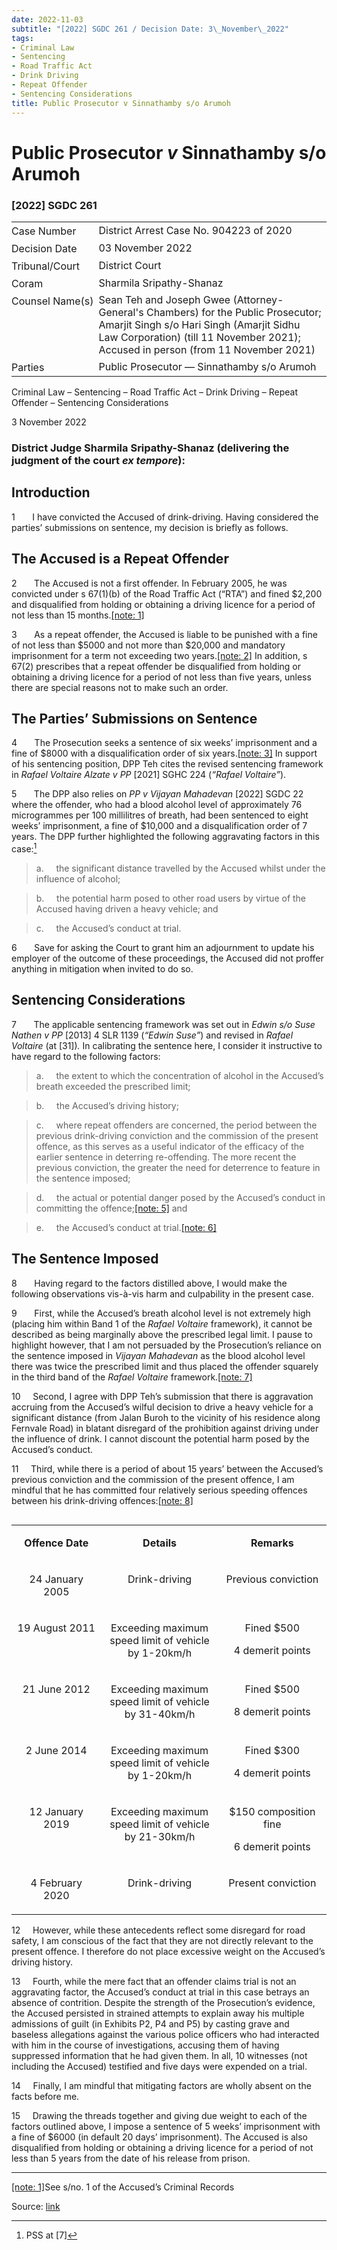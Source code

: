 ```yaml
---
date: 2022-11-03
subtitle: "[2022] SGDC 261 / Decision Date: 3\_November\_2022"
tags:
- Criminal Law
- Sentencing
- Road Traffic Act
- Drink Driving
- Repeat Offender
- Sentencing Considerations
title: Public Prosecutor v Sinnathamby s/o Arumoh
---
```

# Public Prosecutor _v_ Sinnathamby s/o Arumoh  

### \[2022\] SGDC 261

<table id="info-table"><tbody><tr class="info-row"><td class="txt-label" style="padding: 4px 0px; white-space: nowrap" valign="top">Case Number</td><td class="txt-body">District Arrest Case No. 904223 of 2020</td></tr><tr class="info-row"><td class="txt-label" style="padding: 4px 0px; white-space: nowrap" valign="top">Decision Date</td><td class="txt-body">03 November 2022</td></tr><tr class="info-row"><td class="txt-label" style="padding: 4px 0px; white-space: nowrap" valign="top">Tribunal/Court</td><td class="txt-body">District Court</td></tr><tr class="info-row"><td class="txt-label" style="padding: 4px 0px; white-space: nowrap" valign="top">Coram</td><td class="txt-body">Sharmila Sripathy-Shanaz</td></tr><tr class="info-row"><td class="txt-label" style="padding: 4px 0px; white-space: nowrap" valign="top">Counsel Name(s)</td><td class="txt-body">Sean Teh and Joseph Gwee (Attorney-General's Chambers) for the Public Prosecutor; Amarjit Singh s/o Hari Singh (Amarjit Sidhu Law Corporation) (till 11 November 2021); Accused in person (from 11 November 2021)</td></tr><tr class="info-row"><td class="txt-label" style="padding: 4px 0px; white-space: nowrap" valign="top">Parties</td><td class="txt-body">Public Prosecutor — Sinnathamby s/o Arumoh</td></tr></tbody></table>

Criminal Law – Sentencing – Road Traffic Act – Drink Driving – Repeat Offender – Sentencing Considerations

3 November 2022

### District Judge Sharmila Sripathy-Shanaz (delivering the judgment of the court _ex tempore_):

## Introduction

1       I have convicted the Accused of drink-driving. Having considered the parties’ submissions on sentence, my decision is briefly as follows.

## The Accused is a Repeat Offender

2       The Accused is not a first offender. In February 2005, he was convicted under s 67(1)(b) of the Road Traffic Act (“RTA”) and fined $2,200 and disqualified from holding or obtaining a driving licence for a period of not less than 15 months.[\[note: 1\]](#Ftn_1)

3       As a repeat offender, the Accused is liable to be punished with a fine of not less than $5000 and not more than $20,000 and mandatory imprisonment for a term not exceeding two years.[\[note: 2\]](#Ftn_2) In addition, s 67(2) prescribes that a repeat offender be disqualified from holding or obtaining a driving licence for a period of not less than five years, unless there are special reasons not to make such an order.

## The Parties’ Submissions on Sentence

4       The Prosecution seeks a sentence of six weeks’ imprisonment and a fine of $8000 with a disqualification order of six years.[\[note: 3\]](#Ftn_3) In support of his sentencing position, DPP Teh cites the revised sentencing framework in _Rafael Voltaire Alzate v PP_ <span class="citation">\[2021\] SGHC 224</span> (_“Rafael Voltaire”_).

5       The DPP also relies on _PP v Vijayan Mahadevan_ <span class="citation">\[2022\] SGDC 22</span> where the offender, who had a blood alcohol level of approximately 76 microgrammes per 100 millilitres of breath, had been sentenced to eight weeks’ imprisonment, a fine of $10,000 and a disqualification order of 7 years. The DPP further highlighted the following aggravating factors in this case:[^4]

> a.     the significant distance travelled by the Accused whilst under the influence of alcohol;

> b.     the potential harm posed to other road users by virtue of the Accused having driven a heavy vehicle; and

> c.     the Accused’s conduct at trial.

6       Save for asking the Court to grant him an adjournment to update his employer of the outcome of these proceedings, the Accused did not proffer anything in mitigation when invited to do so.

## Sentencing Considerations

7       The applicable sentencing framework was set out in _Edwin s/o Suse Nathen v PP_ <span class="citation">\[2013\] 4 SLR 1139</span> (_“Edwin Suse”_) and revised in _Rafael Voltaire_ (at \[31\])_._ In calibrating the sentence here, I consider it instructive to have regard to the following factors:

> a.     the extent to which the concentration of alcohol in the Accused’s breath exceeded the prescribed limit;

> b.     the Accused’s driving history;

> c.     where repeat offenders are concerned, the period between the previous drink-driving conviction and the commission of the present offence, as this serves as a useful indicator of the efficacy of the earlier sentence in deterring re-offending. The more recent the previous conviction, the greater the need for deterrence to feature in the sentence imposed;

> d.     the actual or potential danger posed by the Accused’s conduct in committing the offence;[\[note: 5\]](#Ftn_5) and

> e.     the Accused’s conduct at trial.[\[note: 6\]](#Ftn_6)

## The Sentence Imposed

8       Having regard to the factors distilled above, I would make the following observations vis-à-vis harm and culpability in the present case.

9       First, while the Accused’s breath alcohol level is not extremely high (placing him within Band 1 of the _Rafael Voltaire_ framework), it cannot be described as being marginally above the prescribed legal limit. I pause to highlight however, that I am not persuaded by the Prosecution’s reliance on the sentence imposed in _Vijayan Mahadevan_ as the blood alcohol level there was twice the prescribed limit and thus placed the offender squarely in the third band of the _Rafael Voltaire_ framework.[\[note: 7\]](#Ftn_7)

10     Second, I agree with DPP Teh’s submission that there is aggravation accruing from the Accused’s wilful decision to drive a heavy vehicle for a significant distance (from Jalan Buroh to the vicinity of his residence along Fernvale Road) in blatant disregard of the prohibition against driving under the influence of drink. I cannot discount the potential harm posed by the Accused’s conduct.

11     Third, while there is a period of about 15 years’ between the Accused’s previous conviction and the commission of the present offence, I am mindful that he has committed four relatively serious speeding offences between his drink-driving offences:[\[note: 8\]](#Ftn_8)

<table align="left" cellpadding="0" cellspacing="0" class="Judg-2-tblr" frame="all" pgwide="1"><colgroup><col width="28.4743051389722%"><col width="37.1325734853029%"><col width="34.3931213757249%"></colgroup><tbody><tr><td align="left" class="br" rowspan="1" valign="top"><p align="center" class="Table-Para-1"><b>Offence Date</b></p></td><td align="left" class="br" rowspan="1" valign="top"><p align="center" class="Table-Para-1"><b>Details</b></p></td><td align="left" class="b" rowspan="1" valign="top"><p align="center" class="Table-Para-1"><b>Remarks</b></p></td></tr><tr><td align="left" class="br" rowspan="1" valign="top"><p align="center" class="Table-Para-1">24 January 2005</p></td><td align="left" class="br" rowspan="1" valign="top"><p align="center" class="Table-Para-1">Drink-driving</p></td><td align="left" class="b" rowspan="1" valign="top"><p align="center" class="Table-Para-1">Previous conviction</p></td></tr><tr><td align="left" class="br" rowspan="1" valign="top"><p align="center" class="Table-Para-1">19 August 2011</p></td><td align="left" class="br" rowspan="1" valign="top"><p align="center" class="Table-Para-1">Exceeding maximum speed limit of vehicle by 1-20km/h</p></td><td align="left" class="b" rowspan="1" valign="top"><p align="center" class="Table-Para-1">Fined $500</p><p align="center" class="Table-Para-1">4 demerit points</p></td></tr><tr><td align="left" class="br" rowspan="1" valign="top"><p align="center" class="Table-Para-1">21 June 2012</p></td><td align="left" class="br" rowspan="1" valign="top"><p align="center" class="Table-Para-1">Exceeding maximum speed limit of vehicle by 31-40km/h</p></td><td align="left" class="b" rowspan="1" valign="top"><p align="center" class="Table-Para-1">Fined $500</p><p align="center" class="Table-Para-1">8 demerit points</p></td></tr><tr><td align="left" class="br" rowspan="1" valign="top"><p align="center" class="Table-Para-1">2 June 2014</p></td><td align="left" class="br" rowspan="1" valign="top"><p align="center" class="Table-Para-1">Exceeding maximum speed limit of vehicle by 1-20km/h</p></td><td align="left" class="b" rowspan="1" valign="top"><p align="center" class="Table-Para-1">Fined $300</p><p align="center" class="Table-Para-1">4 demerit points</p></td></tr><tr><td align="left" class="br" rowspan="1" valign="top"><p align="center" class="Table-Para-1">12 January 2019</p></td><td align="left" class="br" rowspan="1" valign="top"><p align="center" class="Table-Para-1">Exceeding maximum speed limit of vehicle by 21-30km/h</p></td><td align="left" class="b" rowspan="1" valign="top"><p align="center" class="Table-Para-1">$150 composition fine</p><p align="center" class="Table-Para-1">6 demerit points</p></td></tr><tr><td align="left" class="r" rowspan="1" valign="top"><p align="center" class="Table-Para-1">4 February 2020</p></td><td align="left" class="r" rowspan="1" valign="top"><p align="center" class="Table-Para-1">Drink-driving</p></td><td align="left" class="" rowspan="1" valign="top"><p align="center" class="Table-Para-1">Present conviction</p></td></tr></tbody></table>

  
  

12     However, while these antecedents reflect some disregard for road safety, I am conscious of the fact that they are not directly relevant to the present offence. I therefore do not place excessive weight on the Accused’s driving history.

13     Fourth, while the mere fact that an offender claims trial is not an aggravating factor, the Accused’s conduct at trial in this case betrays an absence of contrition. Despite the strength of the Prosecution’s evidence, the Accused persisted in strained attempts to explain away his multiple admissions of guilt (in Exhibits P2, P4 and P5) by casting grave and baseless allegations against the various police officers who had interacted with him in the course of investigations, accusing them of having suppressed information that he had given them. In all, 10 witnesses (not including the Accused) testified and five days were expended on a trial.

14     Finally, I am mindful that mitigating factors are wholly absent on the facts before me.

15     Drawing the threads together and giving due weight to each of the factors outlined above, I impose a sentence of 5 weeks’ imprisonment with a fine of $6000 (in default 20 days’ imprisonment). The Accused is also disqualified from holding or obtaining a driving licence for a period of not less than 5 years from the date of his release from prison.

* * *

[\[note: 1\]](#Ftn_1_1)See s/no. 1 of the Accused’s Criminal Records

[^2]: _Public Prosecutor v Vincent Lee Soon Lee_ <span class="citation">\[1998\] 3 SLR(R) 84</span> and _Choo Kok Hwee v Public Prosecutor_ <span class="citation">\[2014\] 3 SLR 1154</span>

[^3]: Prosecution’s Sentencing Submissions (“PSS”) at \[2\]

[^4]: PSS at \[7\]

[^5]: _Edwin Suse_ at \[27\] and \[28\]

[^6]: **Kow Keng Siong, Sentencing Principles in Singapore (Academy Publishing, 2009) at pp 600-609. See also**, **Lewis Christine v Public Prosecutor:** **\[2001\] 3 SLR 165 at \[38\] and** **Gan Too Cheh v Public Prosecutor:** **<span class="citation">\[2006\] SGHC 23</span> at \[40\]**

[^7]: _Vijayan Mahadevan_ at \[69\]

[^8]: As gleaned from the Accused’s driving history


Source: [link](https://www.lawnet.sg:443/lawnet/web/lawnet/free-resources?p_p_id=freeresources_WAR_lawnet3baseportlet&p_p_lifecycle=1&p_p_state=normal&p_p_mode=view&_freeresources_WAR_lawnet3baseportlet_action=openContentPage&_freeresources_WAR_lawnet3baseportlet_docId=%2FJudgment%2F28977-SSP.xml)